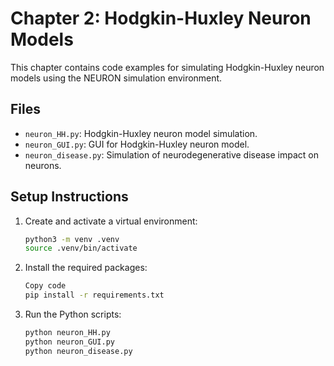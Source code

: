 # Chapter 2: Hodgkin-Huxley Neuron Models

This chapter contains code examples for simulating Hodgkin-Huxley neuron models using the NEURON simulation environment.

## Files

- `neuron_HH.py`: Hodgkin-Huxley neuron model simulation.
- `neuron_GUI.py`: GUI for Hodgkin-Huxley neuron model.
- `neuron_disease.py`: Simulation of neurodegenerative disease impact on neurons.

## Setup Instructions

1. Create and activate a virtual environment:

   ```sh
   python3 -m venv .venv
   source .venv/bin/activate

2. Install the required packages:

   ```sh
   Copy code
   pip install -r requirements.txt


3. Run the Python scripts:
   ```sh
   python neuron_HH.py
   python neuron_GUI.py
   python neuron_disease.py

